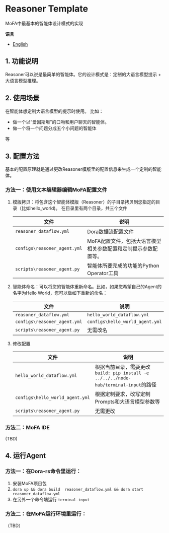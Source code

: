 # Reasoner Template  

MoFA中最基本的智能体设计模式的实现

**语言**

- [English](README.md)

## 1. 功能说明

Reasoner可以说是最简单的智能体。它的设计模式是：定制的大语言模型提示 + 大语言模型推理。

## 2. 使用场景

在智能体想定制大语言模型的提示时使用。
比如：

- 做一个以“爱因斯坦”的口吻和用户聊天的智能体。
- 做一个将一个问题分成五个小问题的智能体

等

## 3. 配置方法

基本的配置原理就是通过更改Reasoner模版里的配置信息来生成一个定制的智能体。

### 方法一：使用文本编辑器编辑MoFA配置文件

1. 模版拷贝：将包含这个智能体模版（Reasoner）的子目录拷贝到您指定的目录（比如hello_world)。 在目录里有两个目录，共三个文件

   | 文件                         | 说明                                                         |
   | ---------------------------- | ------------------------------------------------------------ |
   | `reasoner_dataflow.yml`      | Dora数据流配置文件                                           |
   | `configs\reasoner_agent.yml` | MoFA配置文件，包括大语言模型相关参数配置和定制提示参数配置等。 |
   | `scripts\reasoner_agent.py`  | 智能体所要完成的功能的Python Operator工具                    |

2. 智能体命名：可以将您的智能体重新命名。比如，如果您希望自己的Agent的名字为Hello World，您可以做如下重新的命名：

   | 文件                         | 说明                            |
   | ---------------------------- | ------------------------------- |
   | `reasoner_dataflow.yml`      | `hello_world_dataflow.yml`      |
   | `configs\reasoner_agent.yml` | `configs\hello_world_agent.yml` |
   | `scripts\reasoner_agent.py`  | 无需改名                        |

   

3. 修改配置

   

   | 文件                            | 说明                                                         |
   | ------------------------------- | ------------------------------------------------------------ |
   | `hello_world_dataflow.yml`      | 根据当前目录，需要更改`build: pip install -e ../../../node-hub/terminal-input`的路径 |
   | `configs\hello_world_agent.yml` | 根据定制要求，改写定制Prompts和大语言模型参数等              |
   | `scripts\reasoner_agent.py`     | 无需更改                                                     |

   

### 方法二：MoFA IDE

(TBD)

## 4. 运行Agent

### 方法一：在Dora-rs命令里运行：

1. 安装MoFA项目包
2. `dora up && dora build  reasoner_dataflow.yml && dora start reasoner_dataflow.yml`
3. 在另外一个命令端运行 `terminal-input`

### 方法二：在MoFA运行环境里运行：

（TBD）
